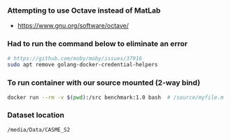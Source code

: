 ### Attempting to use Octave instead of MatLab
- https://www.gnu.org/software/octave/

### Had to run the command below to eliminate an error

``` bash
# https://github.com/moby/moby/issues/37916
sudo apt remove golang-docker-credential-helpers
```

### To run container with our source mounted (2-way bind)
``` bash
docker run --rm -v $(pwd):/src benchmark:1.0 bash  # /source/myfile.m
```

### Dataset location
```/media/Data/CASME_S2```